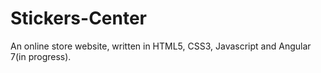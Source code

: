 # Stickers-Center
An online store website, written in HTML5, CSS3, Javascript and Angular 7(in progress).
